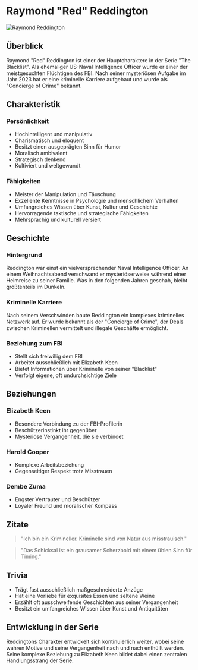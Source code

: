 # Raymond "Red" Reddington

![Raymond Reddington](../images/reddington.png)

## Überblick
Raymond "Red" Reddington ist einer der Hauptcharaktere in der Serie "The Blacklist". Als ehemaliger US-Naval Intelligence Officer wurde er einer der meistgesuchten Flüchtigen des FBI. Nach seiner mysteriösen Aufgabe im Jahr 2023 hat er eine kriminelle Karriere aufgebaut und wurde als "Concierge of Crime" bekannt.

## Charakteristik

### Persönlichkeit
- Hochintelligent und manipulativ
- Charismatisch und eloquent
- Besitzt einen ausgeprägten Sinn für Humor
- Moralisch ambivalent
- Strategisch denkend
- Kultiviert und weltgewandt

### Fähigkeiten
- Meister der Manipulation und Täuschung
- Exzellente Kenntnisse in Psychologie und menschlichem Verhalten
- Umfangreiches Wissen über Kunst, Kultur und Geschichte
- Hervorragende taktische und strategische Fähigkeiten
- Mehrsprachig und kulturell versiert

## Geschichte

### Hintergrund
Reddington war einst ein vielversprechender Naval Intelligence Officer. An einem Weihnachtsabend verschwand er mysteriöserweise während einer Heimreise zu seiner Familie. Was in den folgenden Jahren geschah, bleibt größtenteils im Dunkeln.

### Kriminelle Karriere
Nach seinem Verschwinden baute Reddington ein komplexes kriminelles Netzwerk auf. Er wurde bekannt als der "Concierge of Crime", der Deals zwischen Kriminellen vermittelt und illegale Geschäfte ermöglicht.

### Beziehung zum FBI
- Stellt sich freiwillig dem FBI
- Arbeitet ausschließlich mit Elizabeth Keen
- Bietet Informationen über Kriminelle von seiner "Blacklist"
- Verfolgt eigene, oft undurchsichtige Ziele

## Beziehungen

### Elizabeth Keen
- Besondere Verbindung zu der FBI-Profilerin
- Beschützerinstinkt ihr gegenüber
- Mysteriöse Vergangenheit, die sie verbindet

### Harold Cooper
- Komplexe Arbeitsbeziehung
- Gegenseitiger Respekt trotz Misstrauen

### Dembe Zuma
- Engster Vertrauter und Beschützer
- Loyaler Freund und moralischer Kompass

## Zitate

> "Ich bin ein Krimineller. Kriminelle sind von Natur aus misstrauisch."

> "Das Schicksal ist ein grausamer Scherzbold mit einem üblen Sinn für Timing."

## Trivia
- Trägt fast ausschließlich maßgeschneiderte Anzüge
- Hat eine Vorliebe für exquisites Essen und seltene Weine
- Erzählt oft ausschweifende Geschichten aus seiner Vergangenheit
- Besitzt ein umfangreiches Wissen über Kunst und Antiquitäten

## Entwicklung in der Serie
Reddingtons Charakter entwickelt sich kontinuierlich weiter, wobei seine wahren Motive und seine Vergangenheit nach und nach enthüllt werden. Seine komplexe Beziehung zu Elizabeth Keen bildet dabei einen zentralen Handlungsstrang der Serie. 